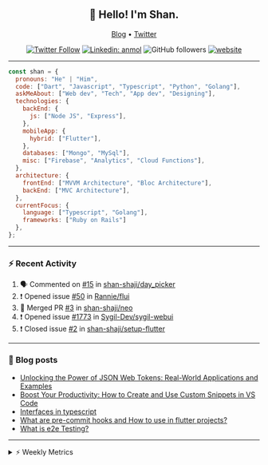 <h2 align="center">👋 Hello! I'm Shan.</h2>
<p align="center">
  <a href="https://medium.com/feed/@shan-shaji">Blog</a> •
  <a href="https://twitter.com/intent/follow?screen_name=shan__shaji">Twitter</a>
</p>

<p align="center"><a href="https://twitter.com/intent/follow?screen_name=shan__shaji"><img src="https://img.shields.io/twitter/follow/shan__shaji?style=flat" alt="Twitter Follow"></a>
<a href="https://www.linkedin.com/in/shan-shaji/"><img src="https://img.shields.io/badge/shan-shaji?style=flat-square&amp;logo=Linkedin&amp;logoColor=white&amp;link=https://www.linkedin.com/in/shan-shaji/" alt="Linkedin: anmol"></a>
<img src="https://img.shields.io/github/followers/shan-shaji?label=Follow&amp;style=social" alt="GitHub followers">
<a href="http://shan-shaji.github.io/"><img src="https://img.shields.io/badge/Website-46a2f1.svg?&amp;style=flat-square&amp;logo=Google-Chrome&amp;logoColor=white&amp;link=http://shan-shaji.github.io/" alt="website"></a></p>

<hr>

```javascript
const shan = {
  pronouns: "He" | "Him",
  code: ["Dart", "Javascript", "Typescript", "Python", "Golang"],
  askMeAbout: ["Web dev", "Tech", "App dev", "Designing"],
  technologies: {
    backEnd: {
      js: ["Node JS", "Express"],
    },
    mobileApp: {
      hybrid: ["Flutter"],
    },
    databases: ["Mongo", "MySql"],
    misc: ["Firebase", "Analytics", "Cloud Functions"],
  },
  architecture: {
    frontEnd: ["MVVM Architecture", "Bloc Architecture"],
    backEnd: ["MVC Architecture"],
  },
  currentFocus: {
    language: ["Typescript", "Golang"],
    frameworks: ["Ruby on Rails"]
  },
};
```

---

### ⚡ Recent Activity

<!--START_SECTION:activity-->
1. 🗣 Commented on [#15](https://github.com/shan-shaji/day_picker/issues/15) in [shan-shaji/day_picker](https://github.com/shan-shaji/day_picker)
2. ❗️ Opened issue [#50](https://github.com/Rannie/flui/issues/50) in [Rannie/flui](https://github.com/Rannie/flui)
3. 🎉 Merged PR [#3](https://github.com/shan-shaji/neo/pull/3) in [shan-shaji/neo](https://github.com/shan-shaji/neo)
4. ❗️ Opened issue [#1773](https://github.com/Sygil-Dev/sygil-webui/issues/1773) in [Sygil-Dev/sygil-webui](https://github.com/Sygil-Dev/sygil-webui)
5. ❗️ Closed issue [#2](https://github.com/shan-shaji/setup-flutter/issues/2) in [shan-shaji/setup-flutter](https://github.com/shan-shaji/setup-flutter)
<!--END_SECTION:activity-->

---

### 📕 Blog posts

<!-- BLOG-POST-LIST:START -->
- [Unlocking the Power of JSON Web Tokens: Real-World Applications and Examples](https://dev.to/shanshaji/unlocking-the-power-of-json-web-tokens-real-world-applications-and-examples-1m30)
- [Boost Your Productivity: How to Create and Use Custom Snippets in VS Code](https://dev.to/shanshaji/boost-your-productivity-how-to-create-and-use-custom-snippets-in-vs-code-5bbo)
- [Interfaces in typescript](https://dev.to/shanshaji/interfaces-in-typescript-55f8)
- [What are pre-commit hooks and How to use in flutter projects?](https://dev.to/shanshaji/what-are-pre-commit-hooks-and-how-to-use-in-flutter-projects-4c0m)
- [What is e2e Testing?](https://dev.to/shanshaji/what-is-e2e-testing-1eg0)
<!-- BLOG-POST-LIST:END -->

<hr>
<details>
    <summary>⚡ Weekly Metrics</summary>
    <p>
    
<!--START_SECTION:waka-->
![Code Time](http://img.shields.io/badge/Code%20Time-2%2C011%20hrs%206%20mins-blue)

![Profile Views](http://img.shields.io/badge/Profile%20Views-71-blue)

**🐱 My GitHub Data** 

> 📦 ? Used in GitHub's Storage 
 > 
> 🏆 281 Contributions in the Year 2023
 > 
> 💼 Opted to Hire
 > 
> 📜 132 Public Repositories 
 > 
> 🔑 0 Private Repositories 
 > 
**I'm a Night 🦉** 

```text
🌞 Morning                4095 commits        ███░░░░░░░░░░░░░░░░░░░░░░   10.91 % 
🌆 Daytime                10064 commits       ███████░░░░░░░░░░░░░░░░░░   26.81 % 
🌃 Evening                17486 commits       ████████████░░░░░░░░░░░░░   46.58 % 
🌙 Night                  5894 commits        ████░░░░░░░░░░░░░░░░░░░░░   15.70 % 
```
📅 **I'm Most Productive on Thursday** 

```text
Monday                   5261 commits        ████░░░░░░░░░░░░░░░░░░░░░   14.01 % 
Tuesday                  5933 commits        ████░░░░░░░░░░░░░░░░░░░░░   15.80 % 
Wednesday                4709 commits        ███░░░░░░░░░░░░░░░░░░░░░░   12.54 % 
Thursday                 8088 commits        █████░░░░░░░░░░░░░░░░░░░░   21.55 % 
Friday                   6397 commits        ████░░░░░░░░░░░░░░░░░░░░░   17.04 % 
Saturday                 3508 commits        ██░░░░░░░░░░░░░░░░░░░░░░░   09.34 % 
Sunday                   3643 commits        ██░░░░░░░░░░░░░░░░░░░░░░░   09.70 % 
```


📊 **This Week I Spent My Time On** 

```text
🕑︎ Time Zone: Asia/Kolkata

💬 Programming Languages: 
TypeScript               3 hrs 16 mins       ███████████░░░░░░░░░░░░░░   45.15 % 
ERB                      1 hr 3 mins         ████░░░░░░░░░░░░░░░░░░░░░   14.65 % 
Bash                     53 mins             ███░░░░░░░░░░░░░░░░░░░░░░   12.28 % 
Ruby                     36 mins             ██░░░░░░░░░░░░░░░░░░░░░░░   08.33 % 
JavaScript               29 mins             ██░░░░░░░░░░░░░░░░░░░░░░░   06.75 % 

🔥 Editors: 
VS Code                  7 hrs 9 mins        █████████████████████████   98.37 % 
Android Studio           7 mins              ░░░░░░░░░░░░░░░░░░░░░░░░░   01.63 % 

🐱‍💻 Projects: 
shan-shaji.github.io     3 hrs 28 mins       ████████████░░░░░░░░░░░░░   47.84 % 
ruby-blog                1 hr 54 mins        ███████░░░░░░░░░░░░░░░░░░   26.28 % 
leerob.io                1 hr 28 mins        █████░░░░░░░░░░░░░░░░░░░░   20.37 % 
Shan-Shaji               8 mins              ░░░░░░░░░░░░░░░░░░░░░░░░░   01.91 % 
turbo-flutter            7 mins              ░░░░░░░░░░░░░░░░░░░░░░░░░   01.63 % 

💻 Operating System: 
Mac                      7 hrs 2 mins        ████████████████████████░   96.74 % 
Linux                    14 mins             █░░░░░░░░░░░░░░░░░░░░░░░░   03.26 % 
```

**I Mostly Code in Dart** 

```text
Dart                     52 repos            ███████████░░░░░░░░░░░░░░   45.22 % 
Python                   5 repos             █░░░░░░░░░░░░░░░░░░░░░░░░   04.35 % 
Ruby                     3 repos             █░░░░░░░░░░░░░░░░░░░░░░░░   02.61 % 
Go                       3 repos             █░░░░░░░░░░░░░░░░░░░░░░░░   02.61 % 
Shell                    1 repo              ░░░░░░░░░░░░░░░░░░░░░░░░░   00.87 % 
```




 Last Updated on 02/05/2023 18:47:17 UTC
<!--END_SECTION:waka-->

</p>
 </details>

